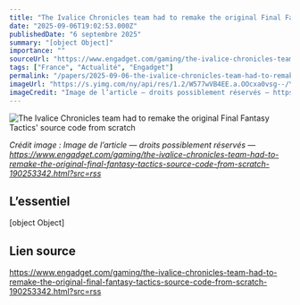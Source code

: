 ```yaml
---
title: "The Ivalice Chronicles team had to remake the original Final Fantasy Tactics' source code from scratch"
date: "2025-09-06T19:02:53.000Z"
publishedDate: "6 septembre 2025"
summary: "[object Object]"
importance: ""
sourceUrl: "https://www.engadget.com/gaming/the-ivalice-chronicles-team-had-to-remake-the-original-final-fantasy-tactics-source-code-from-scratch-190253342.html?src=rss"
tags: ["France", "Actualité", "Engadget"]
permalink: "/papers/2025-09-06-the-ivalice-chronicles-team-had-to-remake-the-original-final-fantasy-tactics-source-code-from-scratch"
imageUrl: "https://s.yimg.com/ny/api/res/1.2/W577wVB4EE.a.OOcxa0vsg--/YXBwaWQ9aGlnaGxhbmRlcjt3PTEyMDA7aD02NzU-/https://s.yimg.com/os/creatr-uploaded-images/2025-09/4bcd5dc0-8b50-11f0-bb7a-6ad6657f6040"
imageCredit: "Image de l’article — droits possiblement réservés — https://www.engadget.com/gaming/the-ivalice-chronicles-team-had-to-remake-the-original-final-fantasy-tactics-source-code-from-scratch-190253342.html?src=rss"
---
```


![The Ivalice Chronicles team had to remake the original Final Fantasy Tactics' source code from scratch](https://s.yimg.com/ny/api/res/1.2/W577wVB4EE.a.OOcxa0vsg--/YXBwaWQ9aGlnaGxhbmRlcjt3PTEyMDA7aD02NzU-/https://s.yimg.com/os/creatr-uploaded-images/2025-09/4bcd5dc0-8b50-11f0-bb7a-6ad6657f6040)

*Crédit image : Image de l’article — droits possiblement réservés — https://www.engadget.com/gaming/the-ivalice-chronicles-team-had-to-remake-the-original-final-fantasy-tactics-source-code-from-scratch-190253342.html?src=rss*

## L’essentiel

[object Object]

## Lien source

https://www.engadget.com/gaming/the-ivalice-chronicles-team-had-to-remake-the-original-final-fantasy-tactics-source-code-from-scratch-190253342.html?src=rss
